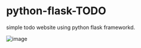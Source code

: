 # python-flask-TODO
simple todo website using python flask frameworkd.

![image](https://github.com/nikzad-avasam/python-flask-TODO/assets/13311003/d262295a-92f3-480a-a5f2-f5cb33f4d503)

